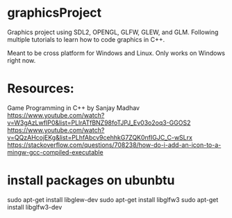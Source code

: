 # graphicsProject
Graphics project using SDL2, OPENGL, GLFW, GLEW, and GLM. Following multiple tutorials to learn how to code graphics in C++.

Meant to be cross platform for Windows and Linux. Only works on Windows right now.

# Resources:
  Game Programming in C++ by Sanjay Madhav  
  https://www.youtube.com/watch?v=W3gAzLwfIP0&list=PLlrATfBNZ98foTJPJ_Ev03o2oq3-GGOS2  
  https://www.youtube.com/watch?v=QQzAHcojEKg&list=PLhfAbcv9cehhkG7ZQK0nfIGJC_C-wSLrx  
  https://stackoverflow.com/questions/708238/how-do-i-add-an-icon-to-a-mingw-gcc-compiled-executable  

# install packages on ubunbtu
sudo apt-get install libglew-dev
sudo apt-get install libglfw3
sudo apt-get install libglfw3-dev